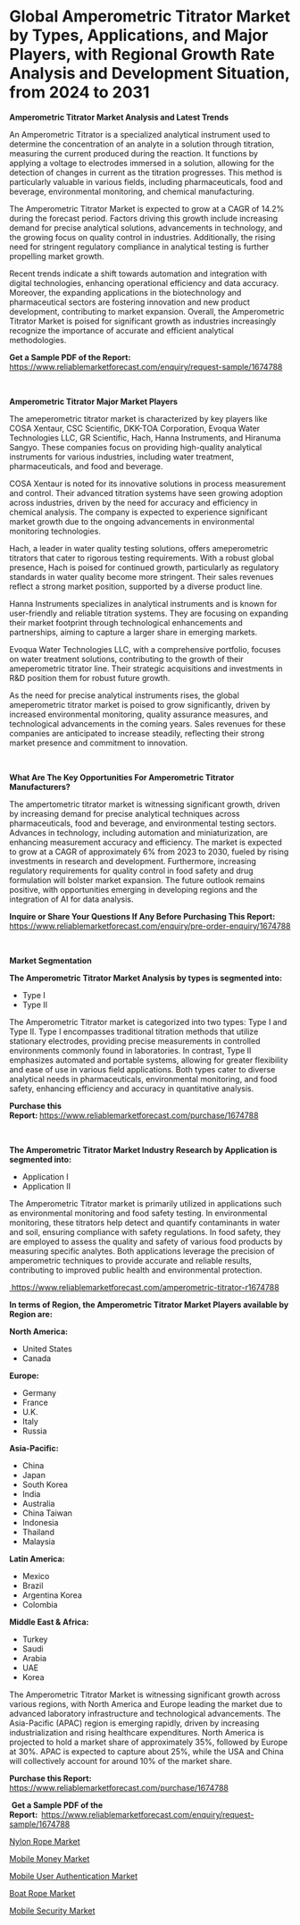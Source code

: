 <p><h1>Global Amperometric Titrator Market by Types, Applications, and Major Players, with Regional Growth Rate Analysis and Development Situation, from 2024 to 2031</h1></p><p><strong>Amperometric Titrator Market Analysis and Latest Trends</strong></p>
<p><p>An Amperometric Titrator is a specialized analytical instrument used to determine the concentration of an analyte in a solution through titration, measuring the current produced during the reaction. It functions by applying a voltage to electrodes immersed in a solution, allowing for the detection of changes in current as the titration progresses. This method is particularly valuable in various fields, including pharmaceuticals, food and beverage, environmental monitoring, and chemical manufacturing.</p><p>The Amperometric Titrator Market is expected to grow at a CAGR of 14.2% during the forecast period. Factors driving this growth include increasing demand for precise analytical solutions, advancements in technology, and the growing focus on quality control in industries. Additionally, the rising need for stringent regulatory compliance in analytical testing is further propelling market growth. </p><p>Recent trends indicate a shift towards automation and integration with digital technologies, enhancing operational efficiency and data accuracy. Moreover, the expanding applications in the biotechnology and pharmaceutical sectors are fostering innovation and new product development, contributing to market expansion. Overall, the Amperometric Titrator Market is poised for significant growth as industries increasingly recognize the importance of accurate and efficient analytical methodologies.</p></p>
<p><strong>Get a Sample PDF of the Report:&nbsp;</strong> <a href="https://www.reliablemarketforecast.com/enquiry/request-sample/1674788?utm_campaign=1082&utm_medium=2&utm_source=Github&utm_content=ia&utm_term=10102024&utm_id=amperometric-titrator">https://www.reliablemarketforecast.com/enquiry/request-sample/1674788</a></p>
<p>&nbsp;</p>
<p><strong>Amperometric Titrator Major Market Players</strong></p>
<p><p>The ameperometric titrator market is characterized by key players like COSA Xentaur, CSC Scientific, DKK-TOA Corporation, Evoqua Water Technologies LLC, GR Scientific, Hach, Hanna Instruments, and Hiranuma Sangyo. These companies focus on providing high-quality analytical instruments for various industries, including water treatment, pharmaceuticals, and food and beverage.</p><p>COSA Xentaur is noted for its innovative solutions in process measurement and control. Their advanced titration systems have seen growing adoption across industries, driven by the need for accuracy and efficiency in chemical analysis. The company is expected to experience significant market growth due to the ongoing advancements in environmental monitoring technologies.</p><p>Hach, a leader in water quality testing solutions, offers ameperometric titrators that cater to rigorous testing requirements. With a robust global presence, Hach is poised for continued growth, particularly as regulatory standards in water quality become more stringent. Their sales revenues reflect a strong market position, supported by a diverse product line.</p><p>Hanna Instruments specializes in analytical instruments and is known for user-friendly and reliable titration systems. They are focusing on expanding their market footprint through technological enhancements and partnerships, aiming to capture a larger share in emerging markets.</p><p>Evoqua Water Technologies LLC, with a comprehensive portfolio, focuses on water treatment solutions, contributing to the growth of their ameperometric titrator line. Their strategic acquisitions and investments in R&D position them for robust future growth.</p><p>As the need for precise analytical instruments rises, the global ameperometric titrator market is poised to grow significantly, driven by increased environmental monitoring, quality assurance measures, and technological advancements in the coming years. Sales revenues for these companies are anticipated to increase steadily, reflecting their strong market presence and commitment to innovation.</p></p>
<p>&nbsp;</p>
<p><strong>What Are The Key Opportunities For Amperometric Titrator Manufacturers?</strong></p>
<p><p>The ampertometric titrator market is witnessing significant growth, driven by increasing demand for precise analytical techniques across pharmaceuticals, food and beverage, and environmental testing sectors. Advances in technology, including automation and miniaturization, are enhancing measurement accuracy and efficiency. The market is expected to grow at a CAGR of approximately 6% from 2023 to 2030, fueled by rising investments in research and development. Furthermore, increasing regulatory requirements for quality control in food safety and drug formulation will bolster market expansion. The future outlook remains positive, with opportunities emerging in developing regions and the integration of AI for data analysis.</p></p>
<p><strong>Inquire or Share Your Questions If Any Before Purchasing This Report:</strong> <a href="https://www.reliablemarketforecast.com/enquiry/pre-order-enquiry/1674788?utm_campaign=1082&utm_medium=2&utm_source=Github&utm_content=ia&utm_term=10102024&utm_id=amperometric-titrator">https://www.reliablemarketforecast.com/enquiry/pre-order-enquiry/1674788</a></p>
<p>&nbsp;</p>
<p><strong>Market Segmentation</strong></p>
<p><strong>The Amperometric Titrator Market Analysis by types is segmented into:</strong></p>
<p><ul><li>Type I</li><li>Type II</li></ul></p>
<p><p>The Amperometric Titrator market is categorized into two types: Type I and Type II. Type I encompasses traditional titration methods that utilize stationary electrodes, providing precise measurements in controlled environments commonly found in laboratories. In contrast, Type II emphasizes automated and portable systems, allowing for greater flexibility and ease of use in various field applications. Both types cater to diverse analytical needs in pharmaceuticals, environmental monitoring, and food safety, enhancing efficiency and accuracy in quantitative analysis.</p></p>
<p><strong>Purchase this Report:&nbsp;</strong><a href="https://www.reliablemarketforecast.com/purchase/1674788?utm_campaign=1082&utm_medium=2&utm_source=Github&utm_content=ia&utm_term=10102024&utm_id=amperometric-titrator">https://www.reliablemarketforecast.com/purchase/1674788</a></p>
<p>&nbsp;</p>
<p><strong>The Amperometric Titrator Market Industry Research by Application is segmented into:</strong></p>
<p><ul><li>Application I</li><li>Application II</li></ul></p>
<p><p>The Amperometric Titrator market is primarily utilized in applications such as environmental monitoring and food safety testing. In environmental monitoring, these titrators help detect and quantify contaminants in water and soil, ensuring compliance with safety regulations. In food safety, they are employed to assess the quality and safety of various food products by measuring specific analytes. Both applications leverage the precision of amperometric techniques to provide accurate and reliable results, contributing to improved public health and environmental protection.</p></p>
<p><a href="https://www.reliablemarketforecast.com/amperometric-titrator-r1674788?utm_campaign=1082&utm_medium=2&utm_source=Github&utm_content=ia&utm_term=10102024&utm_id=amperometric-titrator">&nbsp;https://www.reliablemarketforecast.com/amperometric-titrator-r1674788</a></p>
<p><strong>In terms of Region, the Amperometric Titrator Market Players available by Region are:</strong></p>
<p>
    <p> <strong> North America: </strong>
        <ul>
            <li>United States</li>
            <li>Canada</li>
        </ul>
        </p> 
    <p> <strong> Europe: </strong>
        <ul>
            <li>Germany</li>
            <li>France</li>
            <li>U.K.</li>
            <li>Italy</li>
            <li>Russia</li>
        </ul>
        </p> 
    <p> <strong> Asia-Pacific: </strong>
        <ul>
            <li>China</li>
            <li>Japan</li>
            <li>South Korea</li>
            <li>India</li>
            <li>Australia</li>
            <li>China Taiwan</li>
            <li>Indonesia</li>
            <li>Thailand</li>
            <li>Malaysia</li>
        </ul>
        </p> 
    <p> <strong> Latin America: </strong>
        <ul>
            <li>Mexico</li>
            <li>Brazil</li>
            <li>Argentina Korea</li>
            <li>Colombia</li>
        </ul>
        </p> 
    <p> <strong> Middle East & Africa: </strong>
        <ul>
            <li>Turkey</li>
            <li>Saudi</li>
            <li>Arabia</li>
            <li>UAE</li>
            <li>Korea</li>
        </ul>
    </p>
    </p>
<p><p>The Amperometric Titrator Market is witnessing significant growth across various regions, with North America and Europe leading the market due to advanced laboratory infrastructure and technological advancements. The Asia-Pacific (APAC) region is emerging rapidly, driven by increasing industrialization and rising healthcare expenditures. North America is projected to hold a market share of approximately 35%, followed by Europe at 30%. APAC is expected to capture about 25%, while the USA and China will collectively account for around 10% of the market share.</p></p>
<p><strong>Purchase this Report: </strong><a href="https://www.reliablemarketforecast.com/purchase/1674788?utm_campaign=1082&utm_medium=2&utm_source=Github&utm_content=ia&utm_term=10102024&utm_id=amperometric-titrator">https://www.reliablemarketforecast.com/purchase/1674788</a></p>
<p>&nbsp;<strong>Get a Sample PDF of the Report:&nbsp;&nbsp;</strong><a href="https://www.reliablemarketforecast.com/enquiry/request-sample/1674788?utm_campaign=1082&utm_medium=2&utm_source=Github&utm_content=ia&utm_term=10102024&utm_id=amperometric-titrator">https://www.reliablemarketforecast.com/enquiry/request-sample/1674788</a></p>
<p><strong></strong></p>
<p><p><a href="https://github.com/ellenqyqdyches/Market-Research-Report-List-1/blob/main/nylon-rope-market.md?utm_campaign=1082&utm_medium=2&utm_source=Github&utm_content=ia&utm_term=10102024&utm_id=amperometric-titrator">Nylon Rope Market</a></p><p><a href="https://www.linkedin.com/pulse/mobile-money-market-size-segmentation-trends-growth-analysis-v60ve?utm_campaign=1082&utm_medium=2&utm_source=Github&utm_content=ia&utm_term=10102024&utm_id=amperometric-titrator">Mobile Money Market</a></p><p><a href="https://www.linkedin.com/pulse/mobile-user-authentication-market-segmentation-in-depth-analysis-ihjqe?utm_campaign=1082&utm_medium=2&utm_source=Github&utm_content=ia&utm_term=10102024&utm_id=amperometric-titrator">Mobile User Authentication Market</a></p><p><a href="https://github.com/azucena6lzcou/Market-Research-Report-List-1/blob/main/boat-rope-market.md?utm_campaign=1082&utm_medium=2&utm_source=Github&utm_content=ia&utm_term=10102024&utm_id=amperometric-titrator">Boat Rope Market</a></p><p><a href="https://www.linkedin.com/pulse/mobile-security-market-velocity-67-cagr-trajectory-2024-2031-eekoe?utm_campaign=1082&utm_medium=2&utm_source=Github&utm_content=ia&utm_term=10102024&utm_id=amperometric-titrator">Mobile Security Market</a></p></p>